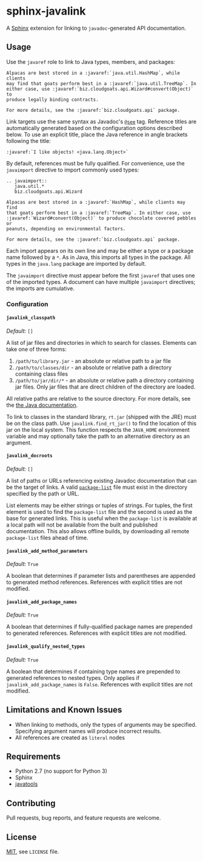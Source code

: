 # sphinx-javalink

A [Sphinx][sphinx] extension for linking to `javadoc`-generated API
documentation.

## Usage

Use the `javaref` role to link to Java types, members, and packages:

    Alpacas are best stored in a :javaref:`java.util.HashMap`, while clients
    may find that goats perform best in a :javaref:`java.util.TreeMap`. In
    either case, use :javaref:`biz.cloudgoats.api.Wizard#convert(Object)` to
    produce legally binding contracts.

    For more details, see the :javaref:`biz.cloudgoats.api` package.

Link targets use the same syntax as Javadoc's [`@see`][seetag] tag. Reference
titles are automatically generated based on the configuration options described
below. To use an explicit title, place the Java reference in angle brackets
following the title:

    :javaref:`I like objects! <java.lang.Object>`

By default, references must be fully qualified. For convenience, use the
`javaimport` directive to import commonly used types:

    .. javaimport::
       java.util.*
       biz.cloudgoats.api.Wizard

    Alpacas are best stored in a :javaref:`HashMap`, while clients may find
    that goats perform best in a :javaref:`TreeMap`. In either case, use
    :javaref:`Wizard#convert(Object)` to produce chocolate covered pebbles or
    peanuts, depending on environmental factors.

    For more details, see the :javaref:`biz.cloudgoats.api` package.

Each import appears on its own line and may be either a type or a package name
followed by a `*`. As in Java, this imports all types in the package.  All
types in the `java.lang` package are imported by default.

The `javaimport` directive must appear before the first `javaref` that uses one
of the imported types. A document can have multiple `javaimport` directives;
the imports are cumulative.

### Configuration

#### `javalink_classpath`

_Default:_ `[]`

A list of jar files and directories in which to search for classes. Elements
can take one of three forms:

1. `/path/to/library.jar` - an absolute or relative path to a jar file
2. `/path/to/classes/dir` - an absolute or relative path a directory containing
   class files
3. `/path/to/jar/dir/*` - an absolute or relative path a directory containing
   jar files. Only jar files that are direct children of the directory are
   loaded.

All relative paths are relative to the source directory. For more details, see
the [the Java documentation][classpath].

To link to classes in the standard library, `rt.jar` (shipped with the JRE)
must be on the class path. Use `javalink.find_rt_jar()` to find the location of
this jar on the local system. This function respects the `JAVA_HOME` environment
variable and may optionally take the path to an alternative directory as an
argument.

#### `javalink_docroots`

_Default:_ `[]`

A list of paths or URLs referencing existing Javadoc documentation that can be
the target of links. A valid [`package-list`][packagelist] file must exist in
the directory specified by the path or URL.

List elements may be either strings or tuples of strings. For tuples, the first
element is used to find the `package-list` file and the second is used as the
base for generated links. This is useful when the `package-list` is available
at a local path will not be available from the built and published
documentation. This also allows offline builds, by downloading all remote
`package-list` files ahead of time.

#### `javalink_add_method_parameters`

_Default:_ `True`

A boolean that determines if parameter lists and parentheses are appended to
generated method references. References with explicit titles are not modified.

#### `javalink_add_package_names`

_Default:_ `True`

A boolean that determines if fully-qualified package names are prepended to
generated references. References with explicit titles are not modified.

#### `javalink_qualify_nested_types`

_Default:_ `True`

A boolean that determines if containing type names are prepended to generated
references to nested types. Only applies if `javalink_add_package_names` is
`False`.  References with explicit titles are not modified.

## Limitations and Known Issues

* When linking to methods, only the types of arguments may be specified.
  Specifying argument names will produce incorrect results.
* All references are created as `literal` nodes

## Requirements

* Python 2.7 (no support for Python 3)
* Sphinx
* [javatools][javatools]

## Contributing

Pull requests, bug reports, and feature requests are welcome.

## License

[MIT][mit], see `LICENSE` file.

[sphinx]: http://sphinx-doc.org/
[seetag]: http://docs.oracle.com/javase/7/docs/technotes/tools/windows/javadoc.html#see
[classpath]: http://docs.oracle.com/javase/7/docs/technotes/tools/windows/classpath.html
[packagelist]: http://docs.oracle.com/javase/7/docs/technotes/tools/windows/javadoc.html#linkpackagelist
[javatools]: https://github.com/obriencj/python-javatools
[mit]: http://opensource.org/licenses/MIT
